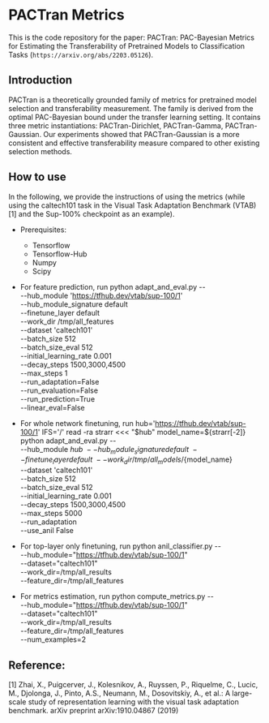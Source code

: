 # PACTran Metrics

This is the code repository for the paper: PACTran: PAC-Bayesian Metrics for Estimating the Transferability of Pretrained Models to Classification Tasks (`https://arxiv.org/abs/2203.05126`).

## Introduction

PACTran is a theoretically grounded family of metrics for pretrained model selection and transferability measurement. The family is derived from the optimal PAC-Bayesian bound under the transfer learning setting. It contains three metric instantiations: PACTran-Dirichlet, PACTran-Gamma, PACTran-Gaussian.
Our experiments showed that PACTran-Gaussian is a more consistent and effective transferability measure compared to other existing selection methods.

## How to use

In the following, we provide the instructions of using the metrics (while using the caltech101 task in the Visual Task Adaptation Benchmark (VTAB) [1] and the Sup-100% checkpoint as an example).

- Prerequisites:
  - Tensorflow
  - Tensorflow-Hub
  - Numpy
  - Scipy


- For feature prediction, run
python adapt_and_eval.py -- \
--hub_module 'https://tfhub.dev/vtab/sup-100/1'  \
--hub_module_signature default \
--finetune_layer default \
--work_dir /tmp/all_features \
--dataset 'caltech101' \
--batch_size 512 \
--batch_size_eval 512 \
--initial_learning_rate 0.001 \
--decay_steps 1500,3000,4500 \
--max_steps 1 \
--run_adaptation=False \
--run_evaluation=False \
--run_prediction=True \
--linear_eval=False

- For whole network finetuning, run
hub='https://tfhub.dev/vtab/sup-100/1'
IFS='/' read -ra strarr <<< "$hub"
model_name=${strarr[-2]}
python adapt_and_eval.py -- \
--hub_module ${hub}  \
--hub_module_signature default \
--finetune_layer default \
--work_dir /tmp/all_models/${model_name} \
--dataset 'caltech101' \
--batch_size 512 \
--batch_size_eval 512 \
--initial_learning_rate 0.001 \
--decay_steps 1500,3000,4500 \
--max_steps 5000 \
--run_adaptation \
--use_anil False


- For top-layer only finetuning, run
python anil_classifier.py -- \
--hub_module="https://tfhub.dev/vtab/sup-100/1" \
--dataset="caltech101" \
--work_dir=/tmp/all_results \
--feature_dir=/tmp/all_features

- For metrics estimation, run
python compute_metrics.py -- \
--hub_module="https://tfhub.dev/vtab/sup-100/1" \
--dataset="caltech101" \
--work_dir=/tmp/all_results \
--feature_dir=/tmp/all_features \
--num_examples=2


## Reference:

[1] Zhai, X., Puigcerver, J., Kolesnikov, A., Ruyssen, P., Riquelme, C., Lucic, M., Djolonga,
J., Pinto, A.S., Neumann, M., Dosovitskiy, A., et al.: A large-scale study of
representation learning with the visual task adaptation benchmark. arXiv preprint
arXiv:1910.04867 (2019)
